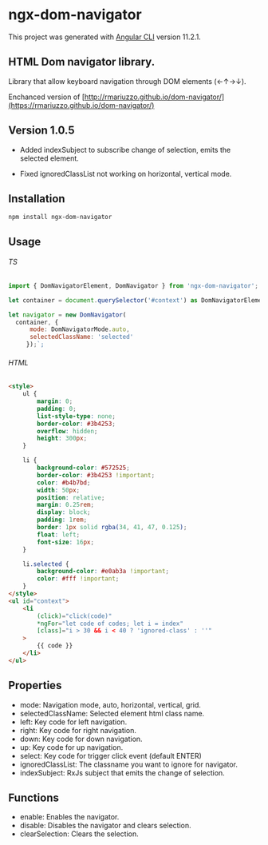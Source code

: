 # ngx-dom-navigator

This project was generated with [Angular CLI](https://github.com/angular/angular-cli) version 11.2.1.

## HTML Dom navigator library.

Library that allow keyboard navigation through DOM elements (←↑→↓).

Enchanced version of [http://rmariuzzo.github.io/dom-navigator/](https://rmariuzzo.github.io/dom-navigator/)

## Version 1.0.5

- Added indexSubject to subscribe change of selection, emits the selected element.

- Fixed ignoredClassList not working on horizontal, vertical mode.

## Installation

`npm install ngx-dom-navigator`

## Usage

###### TS

```js
import { DomNavigatorElement, DomNavigator } from 'ngx-dom-navigator';

let container = document.querySelector('#context') as DomNavigatorElement;

let navigator = new DomNavigator(
  container, {
      mode: DomNavigatorMode.auto,
      selectedClassName: 'selected'
     });`;
```

###### HTML

```html
<style>
	ul {
		margin: 0;
		padding: 0;
		list-style-type: none;
		border-color: #3b4253;
		overflow: hidden;
		height: 300px;
	}

	li {
		background-color: #572525;
		border-color: #3b4253 !important;
		color: #b4b7bd;
		width: 50px;
		position: relative;
		margin: 0.25rem;
		display: block;
		padding: 1rem;
		border: 1px solid rgba(34, 41, 47, 0.125);
		float: left;
		font-size: 16px;
	}

	li.selected {
		background-color: #e0ab3a !important;
		color: #fff !important;
	}
</style>
<ul id="context">
	<li
		(click)="click(code)"
		*ngFor="let code of codes; let i = index"
		[class]="i > 30 && i < 40 ? 'ignored-class' : ''"
	>
		{{ code }}
	</li>
</ul>
```

## Properties

- mode: Navigation mode, auto, horizontal, vertical, grid.
- selectedClassName: Selected element html class name.
- left: Key code for left navigation.
- right: Key code for right navigation.
- down: Key code for down navigation.
- up: Key code for up navigation.
- select: Key code for trigger click event (default ENTER)
- ignoredClassList: The classname you want to ignore for navigator.
- indexSubject: RxJs subject that emits the change of selection.

## Functions

- enable: Enables the navigator.
- disable: Disables the navigator and clears selection.
- clearSelection: Clears the selection.

